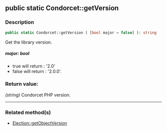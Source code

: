 ## public static Condorcet::getVersion

### Description    

```php
public static Condorcet::getVersion ( [bool major = false] ): string
```

Get the library version.
    

##### **major:** *bool*   
* true will return : '2.0'
* false will return : '2.0.0'.    


### Return value:   

*(string)* Condorcet PHP version.


---------------------------------------

### Related method(s)      

* [Election::getObjectVersion](../Election%20Class/public%20Election--getObjectVersion.md)    

